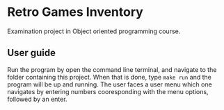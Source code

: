 # Retro Games Inventory
Examination project in Object oriented programming course.

## User guide

Run the program by open the command line terminal, and navigate to the folder containing this project. When that is done, type ```make run``` and the program will be up and running. The user faces a user menu which one navigates by entering numbers cooresponding with the menu options, followed by an enter.